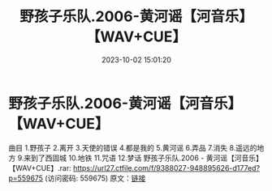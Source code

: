 ﻿---
title: 野孩子乐队.2006-黄河谣【河音乐】【WAV+CUE】
date: 2023-10-02 15:01:20
categories: WAV车载音乐、镜像
tags: 华语中文
---
# 野孩子乐队.2006-黄河谣【河音乐】【WAV+CUE】

曲目
1.野孩子
2.离开
3.天使的错误
4.都是我的
5.黄河谣
6.弄品
7.消失
8.遥远的地方
9.来到了西固城
10.地铁
11.咒语
12.梦话
野孩子乐队.2006 - 黄河谣【河音乐】【WAV+CUE】.rar: https://url27.ctfile.com/f/9388027-948895626-d177ed?p=559675
(访问密码: 559675)
原文：[链接](https://blog.sina.com.cn/s/blog_1647c7e76010313l4.html)